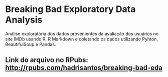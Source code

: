 # Breaking Bad Exploratory Data Analysis
  
  Análise exploratória dos dados provenientes da avaliação dos usuários no site IMDb usando R, R Markdown e coletando os dados utilizando Pyhton, BeautifulSoup e Pandas.
  
## Link do arquivo no RPubs: http://rpubs.com/hadrisantos/breaking-bad-eda
